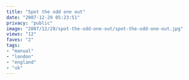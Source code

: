 ```yaml
---
title: "Spot the odd one out"
date: "2007-12-29 05:23:51"
privacy: "public"
image: "2007/12/29/spot-the-odd-one-out/spot-the-odd-one-out.jpg"
views: "12"
faves: "2"
tags:
- "manual"
- "london"
- "england"
- "uk"
---
```


